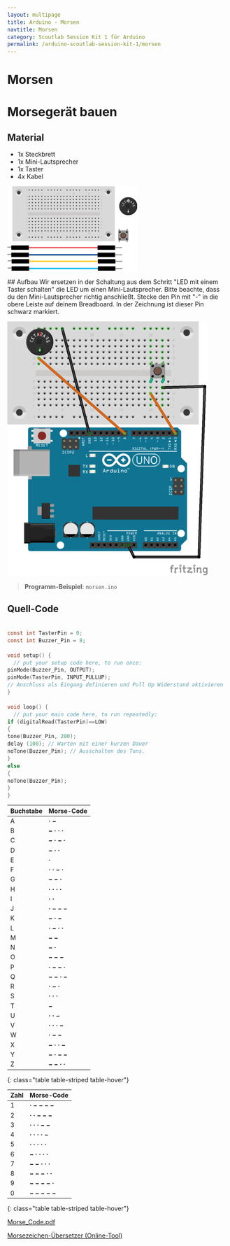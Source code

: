 ```yaml
---
layout: multipage
title: Arduino - Morsen
navtitle: Morsen
category: Scoutlab Session Kit 1 für Arduino
permalink: /arduino-scoutlab-session-kit-1/morsen
---
```

# Morsen
# Morsegerät bauen
## Material
* 1x Steckbrett
* 1x Mini-Lautsprecher
* 1x Taster
* 4x Kabel

![](images/material_morsen_arduino.png)

<div style="page-break-after: always;"></div>
## Aufbau
Wir ersetzen in der Schaltung aus dem Schritt "LED mit einem Taster schalten" die LED um einen Mini-Lautsprecher. Bitte beachte, dass du den Mini-Lautsprecher richtig anschließt. Stecke den Pin mit "-" in die obere Leiste auf deinem Breadboard. In der Zeichnung ist dieser Pin schwarz markiert.

![](images/button_buzzer_arduino_Steckplatine.png)


>**Programm-Beispiel**: `morsen.ino`

<div style="page-break-after: always;"></div>

## Quell-Code

```c

const int TasterPin = 0;
const int Buzzer_Pin = 8;

void setup() {
  // put your setup code here, to run once:
pinMode(Buzzer_Pin, OUTPUT);
pinMode(TasterPin, INPUT_PULLUP);
// Anschluss als Eingang definieren und Pull Up Widerstand aktivieren
}

void loop() {
  // put your main code here, to run repeatedly:
if (digitalRead(TasterPin)==LOW)
{
tone(Buzzer_Pin, 200);
delay (100); // Warten mit einer kurzen Dauer
noTone(Buzzer_Pin); // Ausschalten des Tons.
}
else
{
noTone(Buzzer_Pin);
}
}
```


Buchstabe | Morse-Code
----------|-----------
A         | **· −**
B         | **− · · ·**
C         | **− · − ·**
D         | **− · ·**
E         | **·**
F         | **· · − ·**
G         | **− − ·**
H         | **· · · ·**
I         | **· ·**
J         | **· − − −**
K         | **− · −**
L         | **· − · ·**
M         | **− −**
N         | **− ·**
O         | **− − −**
P         | **· − − ·**
Q         | **− − · −**
R         | **· − ·**
S         | **· · ·**
T         | **−**
U         | **· · −**
V         | **· · · −**
W         | **· − −**
X         | **− · · −**
Y         | **− · − −**
Z         | **− − · ·**
{: class="table table-striped table-hover"}


Zahl   | Morse-Code
-------|-----------
1      | **· − − − −**
2      | **· · − − −**
3      | **· · · − −**
4      | **· · · · −**
5      | **· · · · ·**
6      | **− · · · ·**
7      | **− − · · ·**
8      | **− − − · ·**
9      | **− − − − ·**
0      | **− − − − −**
{: class="table table-striped table-hover"}


[Morse_Code.pdf](appendix/Morse_Code.pdf)

[Morsezeichen-Übersetzer (Online-Tool)](arduino-morse-code-translator/)
